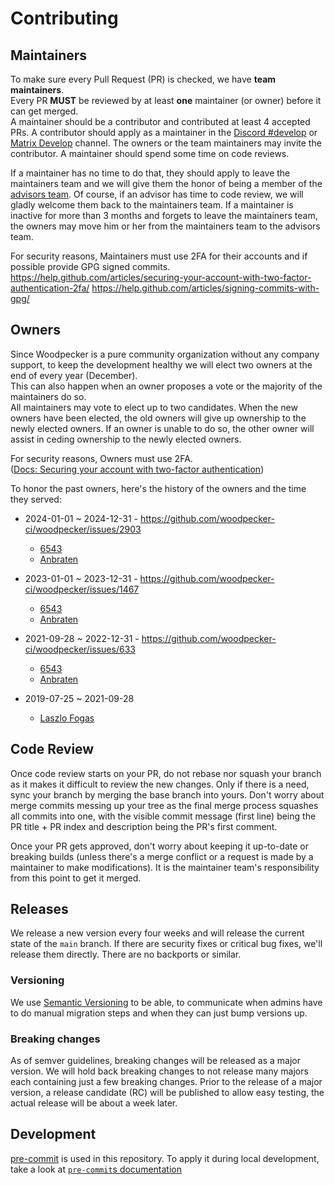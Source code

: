 # Contributing

## Maintainers

To make sure every Pull Request (PR) is checked, we have **team maintainers**.\
Every PR **MUST** be reviewed by at least **one** maintainer (or owner) before it can get merged.\
A maintainer should be a contributor and contributed at least 4 accepted PRs.
A contributor should apply as a maintainer in the [Discord #develop](https://discord.gg/fcMQqSMXJy) or [Matrix Develop](https://matrix.to/#/#WoodpeckerCI-Develop:obermui.de) channel.
The owners or the team maintainers may invite the contributor.
A maintainer should spend some time on code reviews.

If a maintainer has no time to do that, they should apply to leave the maintainers team and we will give them the honor of being a member of the
[advisors team](https://github.com/orgs/woodpecker-ci/teams/advisors/members).
Of course, if an advisor has time to code review, we will gladly welcome them back to the maintainers team.
If a maintainer is inactive for more than 3 months and forgets to leave the maintainers team, the owners may move him or her from the maintainers team to the advisors team.

For security reasons, Maintainers must use 2FA for their accounts and if possible provide GPG signed commits.\
<https://help.github.com/articles/securing-your-account-with-two-factor-authentication-2fa/>
<https://help.github.com/articles/signing-commits-with-gpg/>

## Owners

Since Woodpecker is a pure community organization without any company support, to keep the development healthy we will elect two owners at the end of every year (December).\
This can also happen when an owner proposes a vote or the majority of the maintainers do so.\
All maintainers may vote to elect up to two candidates. When the new owners have been elected, the old owners will give up ownership to the newly elected owners.
If an owner is unable to do so, the other owner will assist in ceding ownership to the newly elected owners.

For security reasons, Owners must use 2FA.\
([Docs: Securing your account with two-factor authentication](https://docs.github.com/en/authentication/securing-your-account-with-two-factor-authentication-2fa))

To honor the past owners, here's the history of the owners and the time they served:

- 2024-01-01 ~ 2024-12-31 - <https://github.com/woodpecker-ci/woodpecker/issues/2903>

  - [6543](https://github.com/6543)
  - [Anbraten](https://github.com/anbraten)

- 2023-01-01 ~ 2023-12-31 - <https://github.com/woodpecker-ci/woodpecker/issues/1467>

  - [6543](https://github.com/6543)
  - [Anbraten](https://github.com/anbraten)

- 2021-09-28 ~ 2022-12-31 - <https://github.com/woodpecker-ci/woodpecker/issues/633>

  - [6543](https://github.com/6543)
  - [Anbraten](https://github.com/anbraten)

- 2019-07-25 ~ 2021-09-28
  - [Laszlo Fogas](https://github.com/laszlocph)

## Code Review

Once code review starts on your PR, do not rebase nor squash your branch as it makes it
difficult to review the new changes. Only if there is a need, sync your branch by merging
the base branch into yours. Don't worry about merge commits messing up your tree as
the final merge process squashes all commits into one, with the visible commit message (first
line) being the PR title + PR index and description being the PR's first comment.

Once your PR gets approved, don't worry about keeping it up-to-date or breaking
builds (unless there's a merge conflict or a request is made by a maintainer to make
modifications). It is the maintainer team's responsibility from this point to get it merged.

## Releases

We release a new version every four weeks and will release the current state of the `main` branch.
If there are security fixes or critical bug fixes, we'll release them directly.
There are no backports or similar.

### Versioning

We use [Semantic Versioning](https://semver.org/) to be able,
to communicate when admins have to do manual migration steps and when they can just bump versions up.

### Breaking changes

As of semver guidelines, breaking changes will be released as a major version. We will hold back
breaking changes to not release many majors each containing just a few breaking changes.
Prior to the release of a major version, a release candidate (RC) will be published to allow easy testing,
the actual release will be about a week later.

## Development

[pre-commit](https://pre-commit.com/) is used in this repository.
To apply it during local development, take a look at [`pre-commit`s documentation](https://pre-commit.com/#usage)
